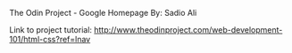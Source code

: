 
The Odin Project - Google Homepage
By: Sadio Ali

Link to project tutorial: http://www.theodinproject.com/web-development-101/html-css?ref=lnav
